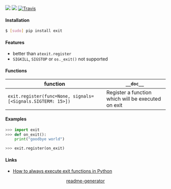 <!--
https://pypi.org/project/readme-generator/
-->

[![](https://img.shields.io/pypi/pyversions/exit.svg?longCache=True)](https://pypi.org/project/exit/)
[![](https://img.shields.io/pypi/v/exit.svg?maxAge=3600)](https://pypi.org/project/exit/)
[![Travis](https://api.travis-ci.org/looking-for-a-job/exit.py.svg?branch=master)](https://travis-ci.org/looking-for-a-job/exit.py/)

#### Installation
```bash
$ [sudo] pip install exit
```

#### Features
+   better than `atexit.register`
+   `SIGKILL`, `SIGSTOP` or `os._exit()` not supported

#### Functions
function|`__doc__`
-|-
`exit.register(func=None, signals=[<Signals.SIGTERM: 15>])` |Register a function which will be executed on exit

#### Examples
```python
>>> import exit
>>> def on_exit():
    print("goodbye world")

>>> exit.register(on_exit)
```

#### Links
+   [How to always execute exit functions in Python](http://grodola.blogspot.com/2016/02/how-to-always-execute-exit-functions-in-py.html)

<p align="center">
    <a href="https://pypi.org/project/readme-generator/">readme-generator</a>
</p>